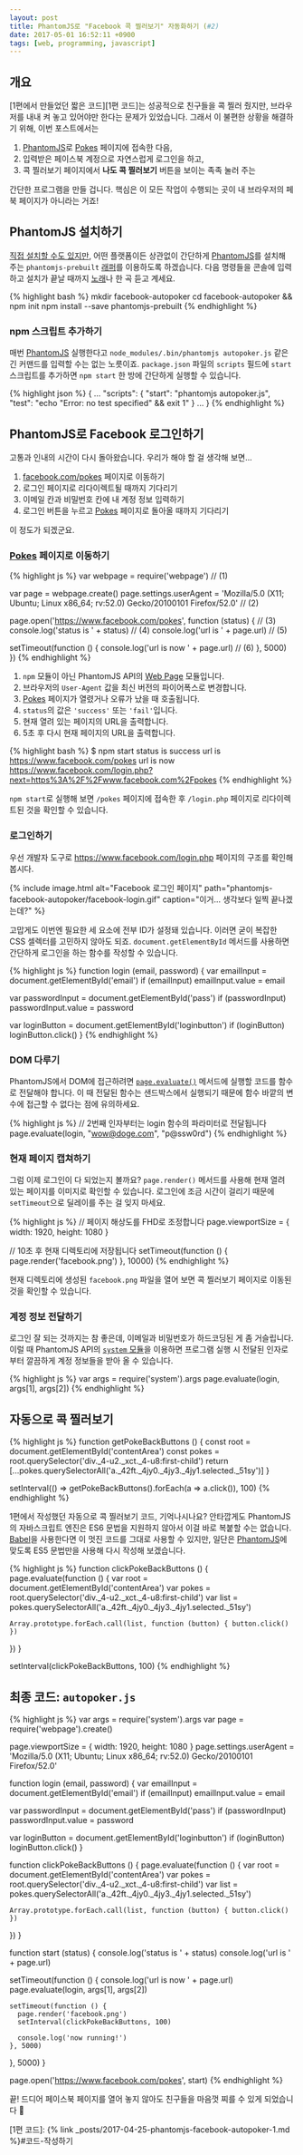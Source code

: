 ```yaml
---
layout: post
title: PhantomJS로 "Facebook 콕 찔러보기" 자동화하기 (#2)
date: 2017-05-01 16:52:11 +0900
tags: [web, programming, javascript]
---
```


## 개요
[1편에서 만들었던 짧은 코드][1편 코드]는 성공적으로 친구들을 콕 찔러 줬지만, 브라우저를 내내 켜 놓고 있어야만 한다는 문제가 있었습니다.
그래서 이 불편한 상황을 해결하기 위해, 이번 포스트에서는

1. [PhantomJS]로 [Pokes] 페이지에 접속한 다음,
1. 입력받은 페이스북 계정으로 자연스럽게 로그인을 하고,
1. 콕 찔러보기 페이지에서 **나도 콕 찔러보기** 버튼을 보이는 족족 눌러 주는

간단한 프로그램을 만들 겁니다. 핵심은 이 모든 작업이 수행되는 곳이 내 브라우저의 페북 페이지가 아니라는 거죠!

## PhantomJS 설치하기
[직접 설치할 수도 있지만](http://phantomjs.org/download.html), 어떤 플랫폼이든 상관없이 간단하게 [PhantomJS]를 설치해 주는 `phantomjs-prebuilt` [래퍼][Wrapper]를 이용하도록 하겠습니다. 다음 명령들을 콘솔에 입력하고 설치가 끝날 때까지 [노래](https://youtu.be/h--P8HzYZ74)나 한 곡 듣고 계세요.

{% highlight bash %}
mkdir facebook-autopoker
cd facebook-autopoker && npm init
npm install --save phantomjs-prebuilt
{% endhighlight %}

### npm 스크립트 추가하기
매번 [PhantomJS] 실행한다고 `node_modules/.bin/phantomjs autopoker.js` 같은 긴 커맨드를 입력할 수는 없는 노릇이죠. `package.json` 파일의 `scripts` 필드에 `start` 스크립트를 추가하면 `npm start` 한 방에 간단하게 실행할 수 있습니다.

{% highlight json %}
{
  ...
  "scripts": {
    "start": "phantomjs autopoker.js",
    "test": "echo \"Error: no test specified\" && exit 1"
  }
  ...
}
{% endhighlight %}

## PhantomJS로 Facebook 로그인하기
고통과 인내의 시간이 다시 돌아왔습니다. 우리가 해야 할 걸 생각해 보면...

1. [facebook.com/pokes][Pokes] 페이지로 이동하기
1. 로그인 페이지로 리다이렉트될 때까지 기다리기
1. 이메일 칸과 비밀번호 칸에 내 계정 정보 입력하기
1. 로그인 버튼을 누르고 [Pokes] 페이지로 돌아올 때까지 기다리기

이 정도가 되겠군요.

### [Pokes] 페이지로 이동하기
{% highlight js %}
var webpage = require('webpage') // (1)

var page = webpage.create()
page.settings.userAgent = 'Mozilla/5.0 (X11; Ubuntu; Linux x86_64; rv:52.0) Gecko/20100101 Firefox/52.0' // (2)

page.open('https://www.facebook.com/pokes', function (status) { // (3)
  console.log('status is ' + status) // (4)
  console.log('url is ' + page.url) // (5)

  setTimeout(function () {
    console.log('url is now ' + page.url) // (6)
  }, 5000)
})
{% endhighlight %}

1. `npm` 모듈이 아닌 PhantomJS API의 [Web Page] 모듈입니다.
1. 브라우저의 `User-Agent` 값을 최신 버전의 파이어폭스로 변경합니다.
1. [Pokes] 페이지가 열렸거나 오류가 났을 때 호출됩니다.
1. `status`의 값은 `'success'` 또는 `'fail'`입니다.
1. 현재 열려 있는 페이지의 URL을 출력합니다.
1. 5초 후 다시 현재 페이지의 URL을 출력합니다.

{% highlight bash %}
$ npm start
status is success
url is https://www.facebook.com/pokes
url is now https://www.facebook.com/login.php?next=https%3A%2F%2Fwww.facebook.com%2Fpokes
{% endhighlight %}

`npm start`로 실행해 보면 `/pokes` 페이지에 접속한 후 `/login.php` 페이지로 리다이렉트된 것을 확인할 수 있습니다.

### 로그인하기
우선 개발자 도구로 <https://www.facebook.com/login.php> 페이지의 구조를 확인해 봅시다.

{%
  include image.html
  alt="Facebook 로그인 페이지"
  path="phantomjs-facebook-autopoker/facebook-login.gif"
  caption="이거... 생각보다 일찍 끝나겠는데?"
%}

고맙게도 이번엔 필요한 세 요소에 전부 ID가 설정돼 있습니다. 이러면 굳이 복잡한 CSS 셀렉터를 고민하지 않아도 되죠. `document.getElementById` 메서드를 사용하면 간단하게 로그인을 하는 함수를 작성할 수 있습니다.

{% highlight js %}
function login (email, password) {
  var emailInput = document.getElementById('email')
  if (emailInput) emailInput.value = email

  var passwordInput = document.getElementById('pass')
  if (passwordInput) passwordInput.value = password

  var loginButton = document.getElementById('loginbutton')
  if (loginButton) loginButton.click()
}
{% endhighlight %}

### DOM 다루기

PhantomJS에서 DOM에 접근하려면 [`page.evaluate()`][Evaluate] 메서드에 실행할 코드를 함수로 전달해야 합니다. 이 때 전달된 함수는 샌드박스에서 실행되기 때문에 함수 바깥의 변수에 접근할 수 없다는 점에 유의하세요.

{% highlight js %}
// 2번째 인자부터는 login 함수의 파라미터로 전달됩니다
page.evaluate(login, "wow@doge.com", "p@ssw0rd")
{% endhighlight %}

### 현재 페이지 캡쳐하기
그럼 이제 로그인이 다 되었는지 볼까요? `page.render()` 메서드를 사용해 현재 열려 있는 페이지를 이미지로 확인할 수 있습니다. 로그인에 조금 시간이 걸리기 때문에 `setTimeout`으로 딜레이를 주는 걸 잊지 마세요.

{% highlight js %}
// 페이지 해상도를 FHD로 조정합니다
page.viewportSize = { width: 1920, height: 1080 }

// 10초 후 현재 디렉토리에 저장됩니다
setTimeout(function () { page.render('facebook.png') }, 10000)
{% endhighlight %}

현재 디렉토리에 생성된 `facebook.png` 파일을 열어 보면 콕 찔러보기 페이지로 이동된 것을 확인할 수 있습니다.

### 계정 정보 전달하기
로그인 잘 되는 것까지는 참 좋은데, 이메일과 비밀번호가 하드코딩된 게 좀 거슬립니다. 이럴 때 PhantomJS API의 [`system` 모듈][system.args]을 이용하면 프로그램 실행 시 전달된 인자로부터 깔끔하게 계정 정보들을 받아 올 수 있습니다.

{% highlight js %}
var args = require('system').args
page.evaluate(login, args[1], args[2])
{% endhighlight %}

## 자동으로 콕 찔러보기
{% highlight js %}
function getPokeBackButtons () {
  const root = document.getElementById('contentArea')
  const pokes = root.querySelector('div._4-u2._xct._4-u8:first-child')
  return [...pokes.querySelectorAll('a._42ft._4jy0._4jy3._4jy1.selected._51sy')]
}

setInterval(() => getPokeBackButtons().forEach(a => a.click()), 100)
{% endhighlight %}

1편에서 작성했던 자동으로 콕 찔러보기 코드, 기억나시나요? 안타깝게도 PhantomJS의 자바스크립트 엔진은 ES6 문법을 지원하지 않아서 이걸 바로 복붙할 수는 없습니다. [Babel]을 사용한다면 이 멋진 코드를 그대로 사용할 수 있지만, 일단은 [PhantomJS]에 맞도록 ES5 문법만을 사용해 다시 작성해 보겠습니다.

{% highlight js %}
function clickPokeBackButtons () {
  page.evaluate(function () {
    var root = document.getElementById('contentArea')
    var pokes = root.querySelector('div._4-u2._xct._4-u8:first-child')
    var list = pokes.querySelectorAll('a._42ft._4jy0._4jy3._4jy1.selected._51sy')

    Array.prototype.forEach.call(list, function (button) { button.click() })
  })
}

setInterval(clickPokeBackButtons, 100)
{% endhighlight %}

## 최종 코드: `autopoker.js`
{% highlight js %}
var args = require('system').args
var page = require('webpage').create()

page.viewportSize = { width: 1920, height: 1080 }
page.settings.userAgent = 'Mozilla/5.0 (X11; Ubuntu; Linux x86_64; rv:52.0) Gecko/20100101 Firefox/52.0'

function login (email, password) {
  var emailInput = document.getElementById('email')
  if (emailInput) emailInput.value = email

  var passwordInput = document.getElementById('pass')
  if (passwordInput) passwordInput.value = password

  var loginButton = document.getElementById('loginbutton')
  if (loginButton) loginButton.click()
}

function clickPokeBackButtons () {
  page.evaluate(function () {
    var root = document.getElementById('contentArea')
    var pokes = root.querySelector('div._4-u2._xct._4-u8:first-child')
    var list = pokes.querySelectorAll('a._42ft._4jy0._4jy3._4jy1.selected._51sy')

    Array.prototype.forEach.call(list, function (button) { button.click() })
  })
}

function start (status) {
  console.log('status is ' + status)
  console.log('url is ' + page.url)

  setTimeout(function () {
    console.log('url is now ' + page.url)
    page.evaluate(login, args[1], args[2])

    setTimeout(function () {
      page.render('facebook.png')
      setInterval(clickPokeBackButtons, 100)

      console.log('now running!')
    }, 5000)
  }, 5000)
}

page.open('https://www.facebook.com/pokes', start)
{% endhighlight %}

끝! 드디어 페이스북 페이지를 열어 놓지 않아도 친구들을 마음껏 찌를 수 있게 되었습니다 :tada:

[Pokes]: https://www.facebook.com/pokes
[PhantomJS]: http://phantomjs.org
[Babel]: http://babeljs.io/
[Web Page]: http://phantomjs.org/api/webpage/
[Evaluate]: http://phantomjs.org/api/webpage/method/evaluate.html
[Wrapper]: https://github.com/Medium/phantomjs
[system.args]: http://phantomjs.org/api/system/property/args.html
[1편 코드]: {% link _posts/2017-04-25-phantomjs-facebook-autopoker-1.md %}#코드-작성하기
